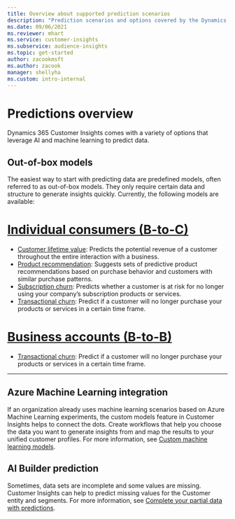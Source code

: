 ```yaml
---
title: Overview about supported prediction scenarios
description: "Prediction scenarios and options covered by the Dynamics 365 Customer Insights application."
ms.date: 09/06/2021
ms.reviewer: mhart
ms.service: customer-insights
ms.subservice: audience-insights
ms.topic: get-started
author: zacookmsft
ms.author: zacook
manager: shellyha
ms.custom: intro-internal
---
```


# Predictions overview

Dynamics 365 Customer Insights comes with a variety of options that leverage AI and machine learning to predict data. 

## Out-of-box models

The easiest way to start with predicting data are predefined models, often referred to as out-of-box models. They only require certain data and structure to generate insights quickly. Currently, the following models are available: 

# [Individual consumers (B-to-C)](#tab/b2c)

- [Customer lifetime value](predict-customer-lifetime-value.md): Predicts the potential revenue of a customer throughout the entire interaction with a business.
- [Product recommendation](predict-product-recommendation.md): Suggests sets of predictive product recommendations based on purchase behavior and customers with similar purchase patterns.
- [Subscription churn](predict-subscription-churn.md): Predicts whether a customer is at risk for no longer using your company’s subscription products or services.
- [Transactional churn](predict-transactional-churn.md): Predict if a customer will no longer purchase your products or services in a certain time frame.

# [Business accounts (B-to-B)](#tab/b2b)

- [Transactional churn](predict-transactional-churn.md): Predict if a customer will no longer purchase your products or services in a certain time frame.

---


## Azure Machine Learning integration

If an organization already uses machine learning scenarios based on Azure Machine Learning experiments, the custom models feature in Customer Insights helps to connect the dots. Create workflows that help you choose the data you want to generate insights from and map the results to your unified customer profiles. For more information, see [Custom machine learning models](custom-models.md).

## AI Builder prediction

Sometimes, data sets are incomplete and some values are missing. Customer Insights can help to predict missing values for the Customer entity and segments. For more information, see [Complete your partial data with predictions](predictions.md).
